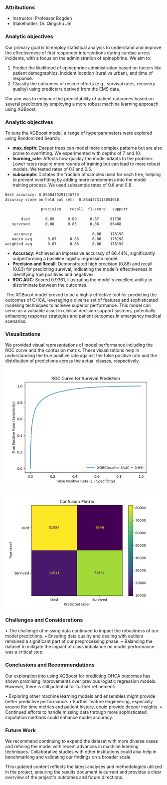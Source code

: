 ###    Attributions
- Instructor: Professor Bogden
- Stakeholder: Dr. Qingchu Jin

### Analytic objectives
Our primary goal is to employ statistical analysis to understand and improve the effectiveness of first responder interventions during cardiac arrest incidents, with a focus on the administration of epinephrine. We aim to:

1. Predict the likelihood of epinephrine administration based on factors like patient demographics, incident location (rural vs urban), and time of response.
2. Classify the outcomes of rescue efforts (e.g., survival rates, recovery quality) using predictors derived from the EMS data.

Our aim was to enhance the predictability of patient outcomes based on several predictors by employing a more robust machine learning approach using XGBoost.

### Analytic objectives
To tune the XGBoost model, a range of hyperparameters were explored using Randomized Search:

- **max_depth**: Deeper trees can model more complex patterns but are also prone to overfitting. We experimented with depths of 7 and 10.
- **learning_rate**: Affects how quickly the model adapts to the problem. Lower rates require more rounds of training but can lead to more robust models. We tested rates of 0.1 and 0.5.
- **subsample**: Dictates the fraction of samples used for each tree, helping to prevent overfitting by adding more randomness into the model training process. We used subsample rates of 0.6 and 0.8.

```
Best accuracy: 0.8500429291716779
Accuracy score on hold out set:  0.8644373113054018
```

                    precision    recall  f1-score   support
    
           died       0.85      0.89      0.87     91730
       survived       0.88      0.83      0.86     86468
    
        accuracy                           0.86    178198
       macro avg       0.87      0.86      0.86    178198
    weighted avg       0.87      0.86      0.86    178198

- **Accuracy**: Achieved an impressive accuracy of 86.44%, significantly outperforming a baseline logistic regression model.
- **Precision and Recall**: Demonstrated high precision (0.88) and recall (0.83) for predicting survival, indicating the model’s effectiveness in identifying true positives and negatives.
- **ROC AUC**: Scored 0.9361, illustrating the model's excellent ability to discriminate between the outcomes.

​     The XGBoost model proved to be a highly effective tool for predicting the outcomes of OHCA, leveraging a diverse set of features and sophisticated modeling techniques to achieve superior performance. This model can serve as a valuable asset in clinical decision support systems, potentially enhancing response strategies and patient outcomes in emergency medical scenarios.

### Visualizations
We provided visual representations of model performance including the ROC curve and the confusion matrix. These visualizations help in understanding the true positive rate against the false positive rate and the distribution of predictions across the actual classes, respectively.

![to-ICU](figs/xgb1.png)

![to-ICU](figs/xgb2.png)

### Challenges and Considerations
• The challenge of missing data continued to impact the robustness of our model predictions.
• Ensuring data quality and dealing with outliers remained a significant part of our preprocessing phase.
• Balancing the dataset to mitigate the impact of class imbalance on model performance was a critical step.

### Conclusions and Recommendations
Our exploration into using XGBoost for predicting OHCA outcomes has shown promising improvements over previous logistic regression models. However, there is still potential for further refinement:

• Exploring other machine learning models and ensembles might provide better predictive performance.
• Further feature engineering, especially around the time metrics and patient history, could provide deeper insights.
• Continued efforts to handle missing data through more sophisticated imputation methods could enhance model accuracy.

### Future Work
We recommend continuing to expand the dataset with more diverse cases and refining the model with recent advances in machine learning techniques. Collaborative studies with other institutions could also help in benchmarking and validating our findings on a broader scale.

This updated content reflects the latest analyses and methodologies utilized in the project, ensuring the results document is current and provides a clear overview of the project's outcomes and future directions.

